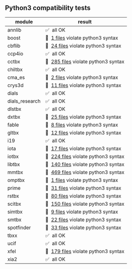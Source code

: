 ## Python3 compatibility tests

module | result
--- | ---
annlib | :white_check_mark:&nbsp; all OK
boost | :red_circle:&nbsp; [1 files](boost.log) violate python3 syntax
cbflib | :red_circle:&nbsp; [24 files](cbflib.log) violate python3 syntax
ccp4io | :white_check_mark:&nbsp; all OK
cctbx | :red_circle:&nbsp; [285 files](cctbx.log) violate python3 syntax
chiltbx | :white_check_mark:&nbsp; all OK
cma_es | :red_circle:&nbsp; [2 files](cma_es.log) violate python3 syntax
crys3d | :red_circle:&nbsp; [11 files](crys3d.log) violate python3 syntax
dials | :white_check_mark:&nbsp; all OK
dials_research | :white_check_mark:&nbsp; all OK
dlstbx | :white_check_mark:&nbsp; all OK
dxtbx | :red_circle:&nbsp; [25 files](dxtbx.log) violate python3 syntax
fable | :red_circle:&nbsp; [8 files](fable.log) violate python3 syntax
gltbx | :red_circle:&nbsp; [12 files](gltbx.log) violate python3 syntax
i19 | :white_check_mark:&nbsp; all OK
iota | :red_circle:&nbsp; [17 files](iota.log) violate python3 syntax
iotbx | :red_circle:&nbsp; [224 files](iotbx.log) violate python3 syntax
libtbx | :red_circle:&nbsp; [140 files](libtbx.log) violate python3 syntax
mmtbx | :red_circle:&nbsp; [469 files](mmtbx.log) violate python3 syntax
omptbx | :red_circle:&nbsp; [1 files](omptbx.log) violate python3 syntax
prime | :red_circle:&nbsp; [31 files](prime.log) violate python3 syntax
rstbx | :red_circle:&nbsp; [80 files](rstbx.log) violate python3 syntax
scitbx | :red_circle:&nbsp; [150 files](scitbx.log) violate python3 syntax
simtbx | :red_circle:&nbsp; [9 files](simtbx.log) violate python3 syntax
smtbx | :red_circle:&nbsp; [22 files](smtbx.log) violate python3 syntax
spotfinder | :red_circle:&nbsp; [33 files](spotfinder.log) violate python3 syntax
tbxx | :white_check_mark:&nbsp; all OK
ucif | :white_check_mark:&nbsp; all OK
xfel | :red_circle:&nbsp; [179 files](xfel.log) violate python3 syntax
xia2 | :white_check_mark:&nbsp; all OK

